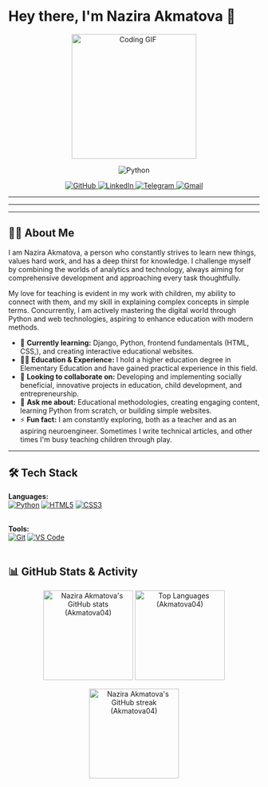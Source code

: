 <!-- README.md ФАЙЛЫНЫН БАШТАЛЫШЫ -->

# Hey there, I'm Nazira Akmatova 👋

<p align="center">
  <img src="https://media.giphy.com/media/L1R1tvI9svkIWwpVYr/giphy.gif" width="250" alt="Coding GIF">
</p>
<p align="center">
  <img src="https://img.shields.io/badge/Python-3776AB?style=for-the-badge&logo=python&logoColor=white" alt="Python"/>
  <!-- Эгер дагы негизги технологияларыңыз болсо, бул жерге кошуңуз. Мисалы, Django же React -->
  <!-- <img src="https://img.shields.io/badge/Django-092E20?style=for-the-badge&logo=django&logoColor=green" alt="Django"/> -->
</p>

<p align="center">
  <a href="https://github.com/Akmatova04" target="_blank">
    <img src="https://img.shields.io/badge/GitHub-100000?style=for-the-badge&logo=github&logoColor=white" alt="GitHub"/>
  </a>
  <a href="https://linkedin.com/in/www.linkedin.com/in/naziraakmatova" target="_blank"> 
    <img src="https://img.shields.io/badge/LinkedIn-0077B5?style=for-the-badge&logo=linkedin&logoColor=white" alt="LinkedIn"/>
  </a>
  <a href="https://t.me/акматова_назира" target="_blank"> <!-- <-- БУЛ ЖЕРДИ АЛМАШТЫРЫҢЫЗ -->
    <img src="https://img.shields.io/badge/Telegram-2CA5E0?style=for-the-badge&logo=telegram&logoColor=white" alt="Telegram"/>
  </a>
  <a href="mailto:СИЗДИН_EMAILakmatova1804@gmail.com"> <!-- <-- БУЛ ЖЕРДИ АЛМАШТЫРЫҢЫЗ -->
    <img src="https://img.shields.io/badge/Gmail-D14836?style=for-the-badge&logo=gmail&logoColor=white" alt="Gmail"/>
  </a>
</p>

---

---
---

## 👩‍💻 About Me

I am Nazira Akmatova, a person who constantly strives to learn new things, values hard work, and has a deep thirst for knowledge. I challenge myself by combining the worlds of analytics and technology, always aiming for comprehensive development and approaching every task thoughtfully.

My love for teaching is evident in my work with children, my ability to connect with them, and my skill in explaining complex concepts in simple terms. Concurrently, I am actively mastering the digital world through Python and web technologies, aspiring to enhance education with modern methods.

*   🌱 **Currently learning:** Django, Python, frontend fundamentals (HTML, CSS,), and creating interactive educational websites.
*   👩‍🏫 **Education & Experience:** I hold a higher education degree in Elementary Education and have gained practical experience in this field.
*   🎯 **Looking to collaborate on:** Developing and implementing socially beneficial, innovative projects in education, child development, and entrepreneurship.
*   💬 **Ask me about:** Educational methodologies, creating engaging content, learning Python from scratch, or building simple websites.
*   ⚡ **Fun fact:** I am constantly exploring, both as a teacher and as an aspiring neuroengineer. Sometimes I write technical articles, and other times I'm busy teaching children through play.

---
## 🛠️ Tech Stack

<p align="left">
  <strong>Languages:</strong><br>
  <a href="https://www.python.org" target="_blank" rel="noreferrer"><img src="https://img.shields.io/badge/Python-3776AB?style=for-the-badge&logo=python&logoColor=white" alt="Python"/></a>
  <a href="https://developer.mozilla.org/en-US/docs/Web/HTML" target="_blank" rel="noreferrer"><img src="https://img.shields.io/badge/HTML5-E34F26?style=for-the-badge&logo=html5&logoColor=white" alt="HTML5"/></a>
  <a href="https://developer.mozilla.org/en-US/docs/Web/CSS" target="_blank" rel="noreferrer"><img src="https://img.shields.io/badge/CSS3-1572B6?style=for-the-badge&logo=css3&logoColor=white" alt="CSS3"/></a>
  <br><br>



  <strong>Tools:</strong><br>
  <a href="https://git-scm.com/" target="_blank" rel="noreferrer"><img src="https://img.shields.io/badge/Git-F05032?style=for-the-badge&logo=git&logoColor=white" alt="Git"/></a>
  <a href="https://code.visualstudio.com/" target="_blank" rel="noreferrer"><img src="https://img.shields.io/badge/VS%20Code-007ACC?style=for-the-badge&logo=visualstudiocode&logoColor=white" alt="VS Code"/></a>
  <br><br>


## 📊 GitHub Stats & Activity

<p align="center">
  <img height="180em" src="https://github-readme-stats.vercel.app/api?username=Akmatova04&show_icons=true&theme=tokyonight&include_all_commits=true&count_private=true&hide_border=true" alt="Nazira Akmatova's GitHub stats (Akmatova04)"/>
  <img height="180em" src="https://github-readme-stats.vercel.app/api/top-langs/?username=Akmatova04&layout=compact&langs_count=8&theme=tokyonight&hide_border=true" alt="Top Languages (Akmatova04)"/>
</p>
<p align="center">
  <img height="180em" src="https://github-readme-streak-stats.herokuapp.com/?user=Akmatova04&theme=tokyonight&hide_border=true" alt="Nazira Akmatova's GitHub streak (Akmatova04)"/>
  <!-- Кошумча: GitHub Profile Trophy (эгер кааласаңыз) -->
  <!-- <a href="https://github.com/ryo-ma/github-profile-trophy">
    <img src="https://github-profile-trophy.vercel.app/?username=Akmatova04&theme=tokyonight&column=7&row=1&margin-w=15&margin-h=15" alt="GitHub Trophies (Akmatova04)"/>
  </a> -->
</p>
